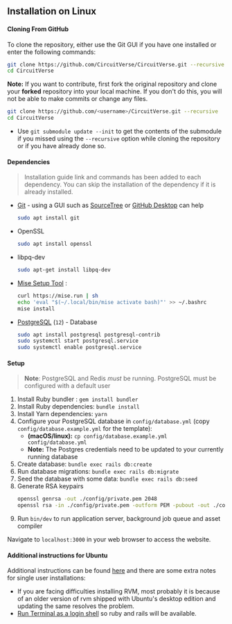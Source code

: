 ## Installation on Linux

#### Cloning From GitHub
To clone the repository, either use the Git GUI if you have one installed or enter the following commands:
```sh
git clone https://github.com/CircuitVerse/CircuitVerse.git --recursive
cd CircuitVerse
```

**Note:** If you want to contribute, first fork the original repository and clone your **forked** repository into your local machine. If you don't do this, you will not be able to make commits or change any files.
```sh
git clone https://github.com/<username>/CircuitVerse.git --recursive
cd CircuitVerse
```
- Use `git submodule update --init` to get the contents of the submodule if you missed using the `--recursive` option while cloning the repository or if you have already done so.

#### Dependencies
> Installation guide link and commands has been added to each dependency. You can skip the installation of the dependency if it is already installed.

- [Git](https://git-scm.com/) - using a GUI such as [SourceTree](https://www.sourcetreeapp.com/) or [GitHub Desktop](https://desktop.github.com/) can help
     ```bash
     sudo apt install git
     ```
- OpenSSL
     ```bash
     sudo apt install openssl
     ```
- libpq-dev
     ```bash
     sudo apt-get install libpq-dev
     ```
- [Mise Setup Tool](https://mise.jdx.dev/) :  
     ```bash
     curl https://mise.run | sh
     echo 'eval "$(~/.local/bin/mise activate bash)"' >> ~/.bashrc
     mise install
     ``` 

- [PostgreSQL](https://www.postgresql.org/) (`12`) - Database
     ```bash
     sudo apt install postgresql postgresql-contrib
     sudo systemctl start postgresql.service
     sudo systemctl enable postgresql.service
     ```


#### Setup
> **Note**: PostgreSQL and Redis *must* be running. PostgreSQL must be configured with a default user

1. Install Ruby bundler : `gem install bundler`
2. Install Ruby dependencies: `bundle install`
3. Install Yarn dependencies: `yarn`
4. Configure your PostgreSQL database in `config/database.yml` (copy `config/database.example.yml` for the template): 
     * **(macOS/linux):** `cp config/database.example.yml config/database.yml`
     * **Note:** The Postgres credentials need to be updated to your currently running database
5. Create database: `bundle exec rails db:create`
6. Run database migrations: `bundle exec rails db:migrate`
7. Seed the database with some data: `bundle exec rails db:seed`
8. Generate RSA keypairs
     ```bash
     openssl genrsa -out ./config/private.pem 2048
     openssl rsa -in ./config/private.pem -outform PEM -pubout -out ./config/public.pem
     ```
9. Run `bin/dev` to run application server, background job queue and asset compiler

Navigate to `localhost:3000` in your web browser to access the website.

#### Additional instructions for Ubuntu
Additional instructions can be found [here](https://www.howtoforge.com/tutorial/ubuntu-ruby-on-rails/) and there are some extra notes for single user installations:
- If you are facing difficulties installing RVM, most probably it is because of an older version of rvm shipped with Ubuntu's desktop edition and updating the same resolves the problem.
- [Run Terminal as a login shell](https://rvm.io/integration/gnome-terminal/) so ruby and rails will be available.
